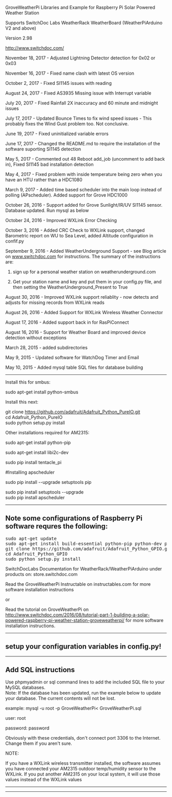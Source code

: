 GroveWeatherPi Libraries and Example for Raspberry Pi Solar Powered Weather Station

Supports SwitchDoc Labs WeatherRack WeatherBoard (WeatherPiArduino V2 and above)

Version 2.98 

http://www.switchdoc.com/


November 18, 2017 - Adjusted Lightning Detector detection for 0x02 or 0x03 

November 16, 2017 - Fixed name clash with latest OS version

October 2, 2017 - Fixed SI1145 issues with reading

August 24, 2017 - Fixed AS3935 Missing  issue with Interrupt variable

July 20, 2017 - Fixed Rainfall 2X inaccuracy and 60 minute and midnight issues

July 17, 2017 - Updated Bounce Times to fix wind speed issues - This probably fixes the Wind Gust problem too.  Not conclusive.

June 19, 2017 - Fixed uninitialized variable errors

June 17, 2017 - Changed the README.md to require the installation of the software suporting SI1145 detection

May 5, 2017 - Commented out 48 Reboot add_job (uncomment to add back in), Fixed SI1145 bad installation detection 

May 4, 2017 - Fixed problem with inside temperature being zero when you have an HTU rather than a HDC1080 

March 9, 2017 - Added time based scheduler into the main loop instead of polling (APscheduler).  Added support for Grove HDC1000

October 26, 2016 - Support added for Grove Sunlight/IR/UV SI1145 sensor.   Database updated.  Run mysql as below

October 24, 2016 -  Improved WXLink Error Checking

October 3, 2016 - Added CRC Check to WXLink support, changed Barometric report on WU to Sea Level, added Altitude configuration in confif.py

September 9, 2016 - Added WeatherUnderground Support - see Blog article on www.switchdoc.com for instructions.   The summary of the instructions are:

1) sign up for a personal weather station on weatherunderground.com

2) Get your station name and key and put them in your config.py file, and then setting the WeatherUnderground_Present to True


August 30, 2016 - Improved WXLink support reliablity - now detects and adjusts for missing records from WXLink reads

August 26, 2016 - Added Support for WXLink Wireless Weather Connector

August 17, 2016 -  Added support back in for RasPiConnect 

August 16, 2016 -  Support for Weather Board and improved device detection without exceptions

March 28, 2015 - added subdirectories

May 9, 2015 - Updated software for WatchDog Timer and Email

May 10, 2015 - Added mysql table SQL files for database building 

-----------------
Install this for smbus:

sudo apt-get install python-smbus

Install this next:

git clone https://github.com/adafruit/Adafruit_Python_PureIO.git<BR>
cd Adafruit_Python_PureIO<BR>
sudo python setup.py install<BR>

Other installations required for AM2315:

sudo apt-get install python-pip

sudo apt-get install libi2c-dev

sudo pip install tentacle_pi

#Installing apscheduler

sudo pip install --upgrade setuptools pip <BR>

sudo pip install setuptools --upgrade  <BR>
sudo pip install apscheduler <BR>


----------------
Note some configurations of Raspberry Pi software requres the following:
----------------
<pre>
sudo apt-get update
sudo apt-get install build-essential python-pip python-dev python-smbus git
git clone https://github.com/adafruit/Adafruit_Python_GPIO.git
cd Adafruit_Python_GPIO
sudo python setup.py install
</pre>
SwitchDocLabs Documentation for WeatherRack/WeatherPiArduino under products on: store.switchdoc.com

Read the GroveWeatherPi Instructable on instructables.com for more software installation instructions 

or

Read the tutorial on GroveWeatherPi on http://www.switchdoc.com/2016/08/tutorial-part-1-building-a-solar-powered-raspberry-pi-weather-station-groveweatherpi/
for more software installation instructions.

-----------
setup your configuration variables in config.py!
-----------

--------
Add SQL instructions
----------

Use phpmyadmin or sql command lines to add the included SQL file to your MySQL databases.<BR>
Note:  If the database has been updated, run the example below to update your database.   The current contents will not be lost.


example:   mysql -u root -p GroveWeatherPi< GroveWeatherPi.sql

user:  root

password: password

Obviously with these credentials, don't connect port 3306 to the Internet.   Change them if you aren't sure.

NOTE:

If you have a WXLink wireless transmitter installed, the software assumes you have connected your AM2315 outdoor temp/humidity sensor to the WXLink.  If you put another AM2315 on your local system, it will use those values instead of the WXLink values

----------

----------


